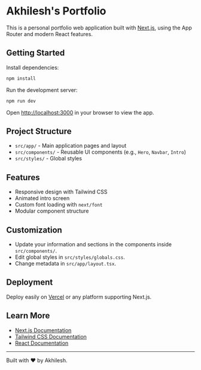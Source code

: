 # Akhilesh's Portfolio

This is a personal portfolio web application built with [Next.js](https://nextjs.org), using the App Router and modern React features.

## Getting Started

Install dependencies:

```bash
npm install
```

Run the development server:

```bash
npm run dev
```

Open [http://localhost:3000](http://localhost:3000) in your browser to view the app.

## Project Structure

- `src/app/` - Main application pages and layout
- `src/components/` - Reusable UI components (e.g., `Hero`, `Navbar`, `Intro`)
- `src/styles/` - Global styles

## Features

- Responsive design with Tailwind CSS
- Animated intro screen
- Custom font loading with `next/font`
- Modular component structure

## Customization

- Update your information and sections in the components inside `src/components/`.
- Edit global styles in `src/styles/globals.css`.
- Change metadata in `src/app/layout.tsx`.

## Deployment

Deploy easily on [Vercel](https://vercel.com/) or any platform supporting Next.js.

## Learn More

- [Next.js Documentation](https://nextjs.org/docs)
- [Tailwind CSS Documentation](https://tailwindcss.com/docs)
- [React Documentation](https://react.dev/)

---
Built with ❤️ by Akhilesh.
